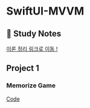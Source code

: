 # SwiftUI-MVVM

## 📖 Study Notes

[이론 정리 링크로 이동 !](https://shimmering-study-29c.notion.site/SwiftUI-MVVM-10617a4b7d6642b8a709f5b99e80f33f)

## Project 1

### Memorize Game

[Code](https://github.com/gen-com/SwiftUI-MVVM/tree/main/Memorize/Memorize)
